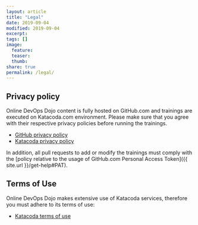 ```yaml
---
layout: article
title: "Legal"
date: 2019-09-04
modified: 2019-09-04
excerpt:
tags: []
image:
  feature:
  teaser:
  thumb:
share: true
permalink: /legal/
---
```


## Privacy policy

Online DevOps Dojo content is fully hosted on GitHub.com and trainings are executed on Katacoda.com environment. Please make sure that you agree with their respective privacy policies before running the trainings.
- [GitHub privacy policy](https://help.github.com/en/articles/github-privacy-statement)
- [Katacoda privacy policy](https://www.katacoda.com/privacy)

In addition, all pull requests to add or modify the trainings must comply with the [policy relative to the usage of GitHub.com Personal Access Token]({{ site.url }}/get-help#PAT).

## Terms of Use

Online DevOps Dojo makes extensive use of Katacoda services, therefore you must adhere to its terms of use:
- [Katacoda terms of use](https://www.katacoda.com/terms)
